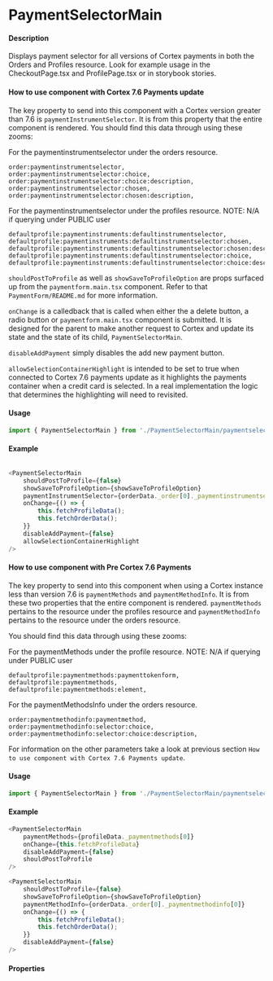 # PaymentSelectorMain

#### Description

Displays payment selector for all versions of Cortex payments in both the Orders and Profiles resource.  Look for example usage in the CheckoutPage.tsx and ProfilePage.tsx or in storybook stories.

#### How to use component with Cortex 7.6 Payments update
The key property to send into this component with a Cortex version greater than 7.6 is `paymentInstrumentSelector`.  It is from this property that the entire component is rendered.
You should find this data through using these zooms:

For the paymentinstrumentselector under the orders resource.

```
order:paymentinstrumentselector,
order:paymentinstrumentselector:choice,
order:paymentinstrumentselector:choice:description,
order:paymentinstrumentselector:chosen,
order:paymentinstrumentselector:chosen:description,
```

For the paymentinstrumentselector under the profiles resource.
NOTE: N/A if querying under PUBLIC user
```
defaultprofile:paymentinstruments:defaultinstrumentselector,
defaultprofile:paymentinstruments:defaultinstrumentselector:chosen,
defaultprofile:paymentinstruments:defaultinstrumentselector:chosen:description,
defaultprofile:paymentinstruments:defaultinstrumentselector:choice,
defaultprofile:paymentinstruments:defaultinstrumentselector:choice:description,
```

`shouldPostToProfile` as well as `showSaveToProfileOption` are props surfaced up from the `paymentform.main.tsx` component.  Refer to that `PaymentForm/README.md` for more information.

`onChange` is a calledback that is called when either the a delete button, a radio button or `paymentform.main.tsx` component is submitted.  It is designed for the parent to make another request to Cortex and update its state and the state of its child, `PaymentSelectorMain`.

`disableAddPayment` simply disables the add new payment button.

`allowSelectionContainerHighlight` is intended to be set to true when connected to Cortex 7.6 payments update as it highlights the payments container when a credit card is selected.  In a real implementation the logic that determines the highlighting will need to revisited.

#### Usage

```js
import { PaymentSelectorMain } from './PaymentSelectorMain/paymentselector.main';
```
#### Example

```js

<PaymentSelectorMain
    shouldPostToProfile={false}
    showSaveToProfileOption={showSaveToProfileOption}
    paymentInstrumentSelector={orderData._order[0]._paymentinstrumentselector[0]}
    onChange={() => {
        this.fetchProfileData();
        this.fetchOrderData();
    }}
    disableAddPayment={false}
    allowSelectionContainerHighlight
/>
```


#### How to use component with Pre Cortex 7.6 Payments
The key property to send into this component when using a Cortex instance less than version 7.6 is `paymentMethods` and `paymentMethodInfo`.  It is from these two properties that the entire component is rendered.  `paymentMethods` pertains to the resource under the profiles resource and `paymentMethodInfo` pertains to the resource under the orders resource.

You should find this data through using these zooms:

For the paymentMethods under the profile resource.
NOTE: N/A if querying under PUBLIC user
```
defaultprofile:paymentmethods:paymenttokenform,
defaultprofile:paymentmethods,
defaultprofile:paymentmethods:element,
```

For the paymentMethodsInfo under the orders resource.

```
order:paymentmethodinfo:paymentmethod,
order:paymentmethodinfo:selector:choice,
order:paymentmethodinfo:selector:choice:description,
```

For information on the other parameters take a look at previous section `How to use component with Cortex 7.6 Payments update`.

#### Usage

```js
import { PaymentSelectorMain } from './PaymentSelectorMain/paymentselector.main';
```
#### Example

```js
<PaymentSelectorMain
    paymentMethods={profileData._paymentmethods[0]}
    onChange={this.fetchProfileData}
    disableAddPayment={false}
    shouldPostToProfile
/>
```

```js
<PaymentSelectorMain
    shouldPostToProfile={false}
    showSaveToProfileOption={showSaveToProfileOption}
    paymentMethodInfo={orderData._order[0]._paymentmethodinfo[0]}
    onChange={() => {
        this.fetchProfileData();
        this.fetchOrderData();
    }}
    disableAddPayment={false}
/>
```



#### Properties

<!-- PROPS -->
